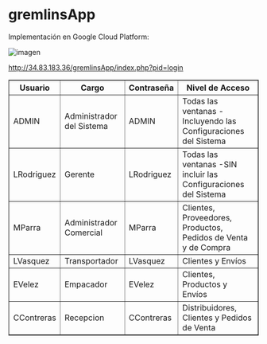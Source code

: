 # gremlinsApp

Implementación en Google Cloud Platform:

![imagen](https://user-images.githubusercontent.com/23085922/223532629-ec5025bd-d3ab-46d8-94fc-c46775bcbdb3.png)

http://34.83.183.36/gremlinsApp/index.php?pid=login

<TABLE BORDER>
	<TR>
		<TH>Usuario</TH> <TH>Cargo</TH> <TH>Contraseña</TH> <TH>Nivel de Acceso</TH>
	</TR>
	<TR>
		<TD>ADMIN</TD> <TD>Administrador del Sistema</TD> <TD>ADMIN</TD> <TD>Todas las ventanas - Incluyendo las Configuraciones del Sistema</TD>
	</TR>
	<TR>
		<TD>LRodriguez</TD> <TD>Gerente</TD> <TD>LRodriguez</TD> <TD>Todas las ventanas -SIN incluir las Configuraciones del Sistema</TD>
	</TR>
  	<TR>
		<TD>MParra</TD> <TD>Administrador Comercial</TD> <TD>MParra</TD> <TD>Clientes, Proveedores, Productos, Pedidos de Venta y de Compra</TD>
	</TR>
  	<TR>
		<TD>LVasquez</TD> <TD>Transportador</TD> <TD>LVasquez</TD> <TD>Clientes y Envíos</TD>
	</TR>
  	<TR>
		<TD>EVelez</TD> <TD>Empacador</TD> <TD>EVelez</TD> <TD>Clientes, Productos y Envíos</TD>
	</TR>
  	<TR>
		<TD>CContreras</TD> <TD>Recepcion</TD> <TD>CContreras</TD> <TD>Distribuidores, Clientes y Pedidos de Venta</TD>
	</TR>
</TABLE>

